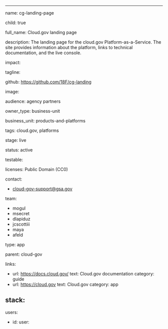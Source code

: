 ---

name: cg-landing-page

child: true

full_name: Cloud.gov landing page

description: The landing page for the cloud.gov Platform-as-a-Service. The site provides information about the platform, links to technical documentation, and the live console.

impact:

tagline:

github: https://github.com/18F/cg-landing

image:

audience: agency partners

owner_type: business-unit

business_unit: products-and-platforms

tags: cloud.gov, platforms

stage: live

status: active

testable:

licenses: Public Domain (CC0)


contact:
- cloud-gov-support@gsa.gov

team:
- mogul
- msecret
- dlapiduz
- jcscottiii
- maya
- afeld

type: app

parent: cloud-gov

links:
- url: https://docs.cloud.gov/
  text: Cloud.gov documentation
  category: guide
- url: https://cloud.gov
  text: Cloud.gov
  category: app


stack:
-

users:
- id:
  user:
